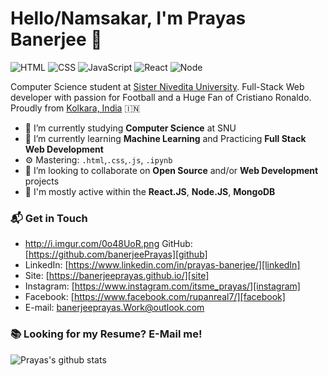 # Hello/Namsakar, I'm Prayas Banerjee 👋

![HTML](https://img.shields.io/badge/HTML-Expert-orange)
![CSS](https://img.shields.io/badge/CSS-Expert-blue)
![JavaScript](https://img.shields.io/badge/JavaScript-Expert-yellow)
![React](https://img.shields.io/badge/React-Intermediate-lightgrey)
![Node](https://img.shields.io/badge/Node-Expert-red)

Computer Science student at [Sister Nivedita University](https://snuniv.ac.in/). Full-Stack Web developer with passion for Football and a Huge Fan of Cristiano Ronaldo. Proudly from [Kolkara, India](https://goo.gl/maps/NVbn5HYBmpu4deXC6) 🇮🇳

- 🔭 I’m currently studying **Computer Science** at SNU
- 🌱 I’m currently learning **Machine Learning** and Practicing **Full Stack Web Development**
- ⚙️ Mastering: `.html`,`.css`,`.js`, `.ipynb`
- 👯 I’m looking to collaborate on **Open Source** and/or **Web Development** projects
- 💬 I'm mostly active within the **React.JS**, **Node.JS**, **MongoDB**

### 📬 Get in Touch

- http://i.imgur.com/0o48UoR.png GitHub: [https://github.com/banerjeePrayas][github]
- LinkedIn: [https://www.linkedin.com/in/prayas-banerjee/][linkedIn]
- Site: [https://banerjeeprayas.github.io/][site]
- Instagram: [https://www.instagram.com/itsme_prayas/][instagram]
- Facebook: [https://www.facebook.com/rupanreal7/][facebook]
- E-mail: banerjeeprayas.Work@outlook.com

### 📚 Looking for my Resume? E-Mail me!

![Prayas's github stats](https://github-readme-stats.vercel.app/api?username=banerjeePrayas&show_icons=true&hide_border=true)

[github]: https://github.com/banerjeePrayas
[site]: https://banerjeeprayas.github.io/
[linkedIn]: https://www.linkedin.com/in/prayas-banerjee/
[instagram]: https://www.instagram.com/itsme_prayas/
[facebook]: https://www.facebook.com/rupanreal7/
